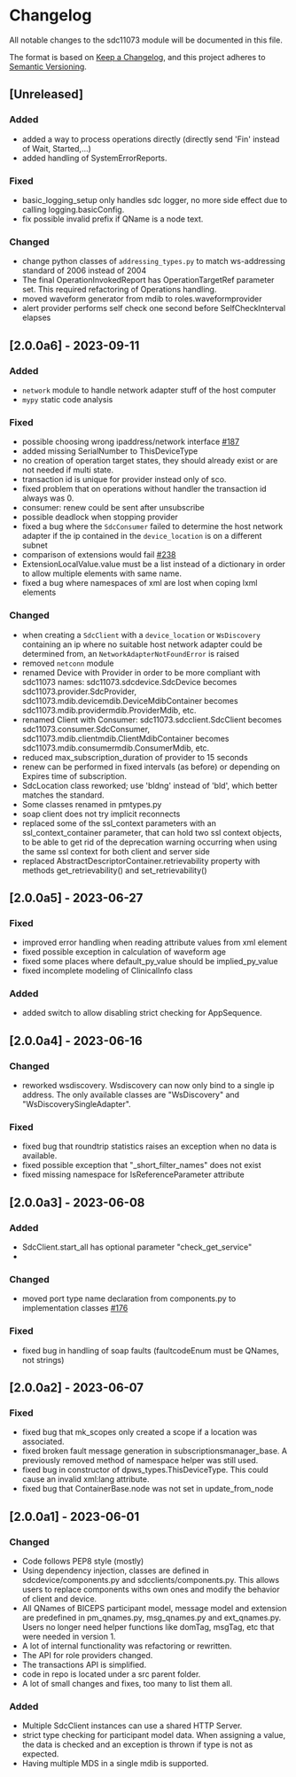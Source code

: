 # Changelog

All notable changes to the sdc11073 module will be documented in this file.

The format is based on [Keep a Changelog](https://keepachangelog.com/en/1.0.0/),
and this project adheres to [Semantic Versioning](https://semver.org/spec/v2.0.0.html).

## [Unreleased]

### Added
- added a way to process operations directly (directly send 'Fin' instead of Wait, Started,...)
- added handling of SystemErrorReports.

### Fixed
- basic_logging_setup only handles sdc logger, no more side effect due to calling logging.basicConfig. 
- fix possible invalid prefix if QName is a node text.

### Changed
- change python classes of `addressing_types.py` to match ws-addressing standard of 2006 instead of 2004 
- The final OperationInvokedReport has OperationTargetRef parameter set. 
  This required refactoring of Operations handling.
- moved waveform generator from mdib to roles.waveformprovider
- alert provider performs self check one second before SelfCheckInterval elapses

## [2.0.0a6] - 2023-09-11

### Added

- `network` module to handle network adapter stuff of the host computer
- `mypy` static code analysis

### Fixed

- possible choosing wrong ipaddress/network interface [#187](https://github.com/Draegerwerk/sdc11073/issues/187)
- added missing SerialNumber to ThisDeviceType
- no creation of operation target states, they should already exist or are not needed if multi state.
- transaction id is unique for provider instead only of sco. 
- fixed problem that on operations without handler the transaction id always was 0.
- consumer: renew could be sent after unsubscribe
- possible deadlock when stopping provider
- fixed a bug where the `SdcConsumer` failed to determine the host network adapter if the ip contained in the `device_location` is on a different subnet
- comparison of extensions would fail [#238](https://github.com/Draegerwerk/sdc11073/issues/238)
- ExtensionLocalValue.value must be a list instead of a dictionary in order to allow multiple elements with same name.
- fixed a bug where namespaces of xml are lost when coping lxml elements


### Changed

- when creating a `SdcClient` with a `device_location` or `WsDiscovery` containing an ip where no suitable host network adapter could be determined from, an `NetworkAdapterNotFoundError` is raised
- removed `netconn` module
- renamed Device with Provider in order to be more compliant with sdc11073 names: 
  sdc11073.sdcdevice.SdcDevice becomes sdc11073.provider.SdcProvider,
  sdc11073.mdib.devicemdib.DeviceMdibContainer becomes sdc11073.mdib.providermdib.ProviderMdib, etc.
- renamed Client with Consumer: sdc11073.sdcclient.SdcClient becomes sdc11073.consumer.SdcConsumer,
  sdc11073.mdib.clientmdib.ClientMdibContainer becomes sdc11073.mdib.consumermdib.ConsumerMdib, etc.
- reduced max_subscription_duration of provider to 15 seconds
- renew can be performed in fixed intervals (as before) or depending on Expires time of subscription.
- SdcLocation class reworked; use 'bldng' instead of 'bld', which better matches the standard. 
- Some classes renamed in pmtypes.py
- soap client does not try implicit reconnects
- replaced some of the ssl_context parameters with an ssl_context_container parameter, 
  that can hold two ssl context objects, to be able to get rid of 
  the deprecation warning occurring when using the same ssl context for both client and server side
- replaced AbstractDescriptorContainer.retrievability property with methods get_retrievability() and set_retrievability()


## [2.0.0a5] - 2023-06-27

### Fixed
- improved error handling when reading attribute values from xml element
- fixed possible exception in calculation of waveform age
- fixed some places where default_py_value should be implied_py_value
- fixed incomplete modeling of ClinicalInfo class

### Added
- added switch to allow disabling strict checking for AppSequence.

## [2.0.0a4] - 2023-06-16

### Changed
- reworked wsdiscovery. Wsdiscovery can now only bind to a single ip address. 
  The only available classes are "WsDiscovery" and "WsDiscoverySingleAdapter".

### Fixed
- fixed bug that roundtrip statistics raises an exception when no data is available.
- fixed possible exception that "_short_filter_names" does not exist
- fixed missing namespace for IsReferenceParameter attribute
 
## [2.0.0a3] - 2023-06-08

### Added
- SdcClient.start_all has optional parameter "check_get_service"
- 
### Changed
- moved port type name declaration from components.py to implementation classes [#176](https://github.com/Draegerwerk/sdc11073/issues/176)

### Fixed
- fixed bug in handling of soap faults (faultcodeEnum must be QNames, not strings)

## [2.0.0a2] - 2023-06-07

### Fixed
- fixed bug that mk_scopes only created a scope if a location was associated.
- fixed broken fault message generation in subscriptionsmanager_base. A previously removed method of 
namespace helper was still used. 
- fixed bug in constructor of dpws_types.ThisDeviceType. This could cause an invalid xml:lang attribute. 
- fixed bug that ContainerBase.node was not set in update_from_node

## [2.0.0a1] - 2023-06-01

### Changed
- Code follows PEP8 style (mostly)
- Using dependency injection, classes are defined in sdcdevice/components.py and sdcclients/components.py.
This allows users to replace components withs own ones and modify the behavior of client and device.
- All QNames of BICEPS participant model, message model and extension are predefined in 
pm_qnames.py, msg_qnames.py and ext_qnames.py. Users no longer need helper functions like domTag, msgTag, etc that
were needed in version 1.
- A lot of internal functionality was refactoring or rewritten.
- The API for role providers changed.
- The transactions API is simplified.
- code in repo is located under a src parent folder. 
- A lot of small changes and fixes, too many to list them all.

### Added
- Multiple SdcClient instances can use a shared HTTP Server.
- strict type checking for participant model data. When assigning a value, the data is checked and 
an exception is thrown if type is not as expected.
- Having multiple MDS in a single mdib is supported.

